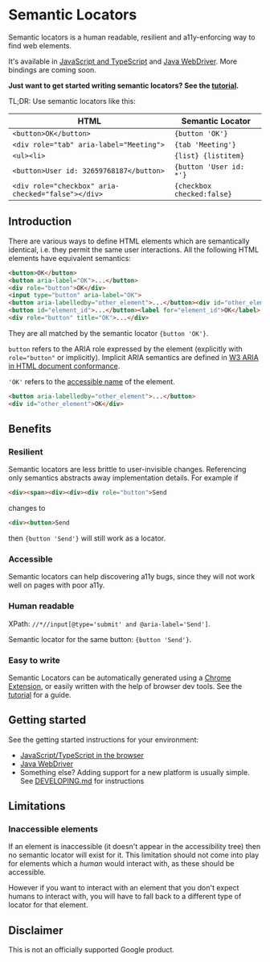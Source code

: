 # Semantic Locators

Semantic locators is a human readable, resilient and a11y-enforcing way to find
web elements.

It's available in [JavaScript and TypeScript](javascript/README.md) and
[Java WebDriver](webdriver_java/README.md). More bindings are coming soon.

**Just want to get started writing semantic locators? See the
[tutorial](docs/tutorial.md).**

TL;DR: Use semantic locators like this:

HTML                                               | Semantic Locator
-------------------------------------------------- | --------------------------
`<button>OK</button>`                              | `{button 'OK'}`
`<div role="tab" aria-label="Meeting">`            | `{tab 'Meeting'}`
`<ul><li>`                                         | `{list} {listitem}`
`<button>User id: 32659768187</button>`            | `{button 'User id: *'}`
`<div role="checkbox" aria-checked="false"></div>` | `{checkbox checked:false}`

## Introduction

There are various ways to define HTML elements which are semantically identical,
i.e. they permit the same user interactions. All the following HTML elements have
equivalent semantics:

```html
<button>OK</button>
<button aria-label="OK">...</button>
<div role="button">OK</div>
<input type="button" aria-label="OK">
<button aria-labelledby="other_element">...</button><div id="other_element">OK</div>
<button id="element_id">...</button><label for="element_id">OK</label>
<div role="button" title="OK">...</div>
```

They are all matched by the semantic locator `{button 'OK'}`.

`button` refers to the ARIA role expressed by the element (explicitly with
`role="button"` or implicitly). Implicit ARIA semantics are defined in
[W3 ARIA in HTML document conformance](https://www.w3.org/TR/html-aria/#docconformance).

`'OK'` refers to the [accessible name](https://www.w3.org/TR/accname-1.1/) of
the element.

```html
<button aria-labelledby="other_element">...</button>
<div id="other_element">OK</div>
```

## Benefits

### Resilient

Semantic locators are less brittle to user-invisible changes. Referencing only
semantics abstracts away implementation details. For example if

```html
<div><span><div><div><div role="button">Send
```

changes to

```html
<div><button>Send
```

then `{button 'Send'}` will still work as a locator.

### Accessible

Semantic locators can help discovering a11y bugs, since they will not work well
on pages with poor a11y.

### Human readable

XPath: `//*//input[@type='submit' and @aria-label='Send']`.

Semantic locator for the same button: `{button 'Send'}`.

### Easy to write

Semantic Locators can be automatically generated using a
[Chrome Extension](https://chrome.google.com/webstore/detail/semantic-locators/cgjejnjgdbcogfgamjebgceckcmfcmji),
or easily written with the help of browser dev tools. See the
[tutorial](docs/tutorial.md) for a guide.

## Getting started

See the getting started instructions for your environment:

*   [JavaScript/TypeScript in the browser](javascript/README.md)
*   [Java WebDriver](webdriver_java/README.md)
*   Something else? Adding support for a new platform is usually simple. See
    [DEVELOPING.md](go/semantic-locators-developing) for instructions

## Limitations

### Inaccessible elements

If an element is inaccessible (it doesn't appear in the accessibility tree) then
no semantic locator will exist for it. This limitation should not come into play
for elements which a _human_ would interact with, as these should be accessible.

However if you want to interact with an element that you don't expect humans to
interact with, you will have to fall back to a different type of locator for
that element.

## Disclaimer

This is not an officially supported Google product.
